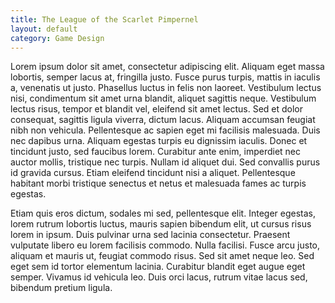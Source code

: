 ```yaml
---
title: The League of the Scarlet Pimpernel
layout: default
category: Game Design
---
```

Lorem ipsum dolor sit amet, consectetur adipiscing elit. Aliquam eget massa lobortis, semper lacus at, fringilla justo. Fusce purus turpis, mattis in iaculis a, venenatis ut justo. Phasellus luctus in felis non laoreet. Vestibulum lectus nisi, condimentum sit amet urna blandit, aliquet sagittis neque. Vestibulum lectus risus, tempor et blandit vel, eleifend sit amet lectus. Sed et dolor consequat, sagittis ligula viverra, dictum lacus. Aliquam accumsan feugiat nibh non vehicula. Pellentesque ac sapien eget mi facilisis malesuada. Duis nec dapibus urna. Aliquam egestas turpis eu dignissim iaculis. Donec et tincidunt justo, sed faucibus lorem. Curabitur ante enim, imperdiet nec auctor mollis, tristique nec turpis. Nullam id aliquet dui. Sed convallis purus id gravida cursus. Etiam eleifend tincidunt nisi a aliquet. Pellentesque habitant morbi tristique senectus et netus et malesuada fames ac turpis egestas.

Etiam quis eros dictum, sodales mi sed, pellentesque elit. Integer egestas, lorem rutrum lobortis luctus, mauris sapien bibendum elit, ut cursus risus lorem in ipsum. Duis pulvinar urna sed lacinia consectetur. Praesent vulputate libero eu lorem facilisis commodo. Nulla facilisi. Fusce arcu justo, aliquam et mauris ut, feugiat commodo risus. Sed sit amet neque leo. Sed eget sem id tortor elementum lacinia. Curabitur blandit eget augue eget semper. Vivamus id vehicula leo. Duis orci lacus, rutrum vitae lacus sed, bibendum pretium ligula.